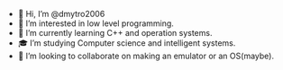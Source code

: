 - 👋 Hi, I’m @dmytro2006
- 👀 I’m interested in low level programming.
- 🌱 I’m currently learning C++ and operation systems.
- 🎓 I’m studying Computer science and intelligent systems.
- 💞️ I’m looking to collaborate on making an emulator or an OS(maybe).

<!---
dmytro2006/dmytro2006 is a ✨ special ✨ repository because its `README.md` (this file) appears on your GitHub profile.
You can click the Preview link to take a look at your changes.
--->
